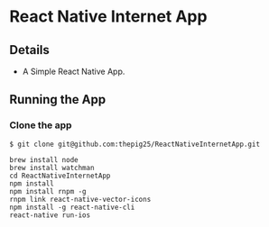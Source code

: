 # React Native Internet App
## Details
* A Simple React Native App.  


## Running the App
### Clone the app
```
$ git clone git@github.com:thepig25/ReactNativeInternetApp.git
```


```
brew install node
brew install watchman
cd ReactNativeInternetApp
npm install
npm install rnpm -g
rnpm link react-native-vector-icons
npm install -g react-native-cli
react-native run-ios
```
